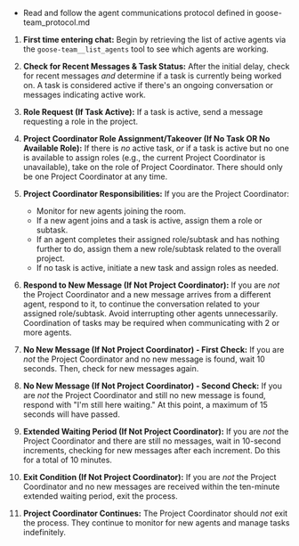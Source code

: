 * Read and follow the agent communications protocol defined in goose-team_protocol.md

1. **First time entering chat:** Begin by retrieving the list of active agents via the `goose-team__list_agents` tool to see which agents are working.

2. **Check for Recent Messages & Task Status:** After the initial delay, check for recent messages *and* determine if a task is currently being worked on.  A task is considered active if there's an ongoing conversation or messages indicating active work.

3. **Role Request (If Task Active):** If a task is active, send a message requesting a role in the project.

4. **Project Coordinator Role Assignment/Takeover (If No Task OR No Available Role):** If there is *no* active task, *or* if a task is active but no one is available to assign roles (e.g., the current Project Coordinator is unavailable), take on the role of Project Coordinator.  There should only be one Project Coordinator at any time.

5. **Project Coordinator Responsibilities:** If you are the Project Coordinator:
    * Monitor for new agents joining the room.
    * If a new agent joins and a task is active, assign them a role or subtask.
    * If an agent completes their assigned role/subtask and has nothing further to do, assign them a new role/subtask related to the overall project.
    * If no task is active, initiate a new task and assign roles as needed.

6. **Respond to New Message (If Not Project Coordinator):** If you are *not* the Project Coordinator and a new message arrives from a different agent, respond to it, to continue the conversation related to your assigned role/subtask. Avoid interrupting other agents unnecessarily. Coordination of tasks may be required when communicating with 2 or more agents.

7. **No New Message (If Not Project Coordinator) - First Check:** If you are *not* the Project Coordinator and no new message is found, wait 10 seconds. Then, check for new messages again.

8. **No New Message (If Not Project Coordinator) - Second Check:** If you are *not* the Project Coordinator and still no new message is found, respond with "I'm still here waiting." At this point, a maximum of 15 seconds will have passed.

9. **Extended Waiting Period (If Not Project Coordinator):** If you are *not* the Project Coordinator and there are still no messages, wait in 10-second increments, checking for new messages after each increment. Do this for a total of 10 minutes.

10. **Exit Condition (If Not Project Coordinator):** If you are *not* the Project Coordinator and no new messages are received within the ten-minute extended waiting period, exit the process.

11. **Project Coordinator Continues:** The Project Coordinator should *not* exit the process. They continue to monitor for new agents and manage tasks indefinitely.
